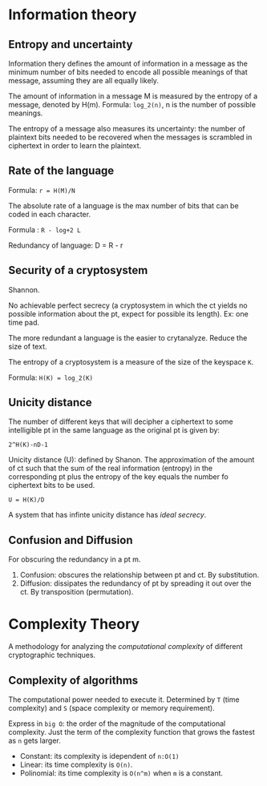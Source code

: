 # Information theory

## Entropy and uncertainty

Information thery defines the amount of information in a message as the
minimum number of bits needed to encode all possible meanings of that message,
assuming they are all equally likely.

The amount of information in a message M is measured by the entropy of a
message, denoted by H(m). Formula: `log_2(n)`, n is the number of possible
meanings.

The entropy of a message also measures its uncertainty: the number of plaintext
bits needed to be recovered when the messages is scrambled in ciphertext in
order to learn the plaintext.

## Rate of the language

Formula: `r = H(M)/N`

The absolute rate of a language is the max number of bits that can be coded in
each character.

Formula : `R - log+2 L`

Redundancy of language: D = R - r

## Security of a cryptosystem

Shannon.

No achievable perfect secrecy (a cryptosystem in which the ct yields no possible
information about the pt, expect for possible its length). Ex: one time pad.

The more redundant a language is the easier to crytanalyze. Reduce the size of
text.

The entropy of a cryptosystem is a measure of the size of the keyspace `K`.

Formula: `H(K) = log_2(K)`

## Unicity distance

The number of different keys that will decipher a ciphertext to some
intelligible pt in the same language as the original pt is given by:

`2^H(K)-nD-1`

Unicity distance (U): defined by Shanon. The approximation of the amount of ct
such that the sum of the real information (entropy) in the corresponding pt plus
the entropy of the key equals the number fo ciphertext bits to be used.

`U = H(K)/D`

A system that has infinte unicity distance has *ideal secrecy*.

## Confusion and Diffusion

For obscuring the redundancy in a pt m.

1. Confusion: obscures the relationship between pt and ct. By substitution.
2. Diffusion: dissipates the redundancy of pt by spreading it out over the ct.
By transposition (permutation).

# Complexity Theory

A methodology for analyzing the *computational complexity* of different
cryptographic techniques.

## Complexity of algorithms

The computational power needed to execute it. Determined by `T` (time complexity)
and `S` (space complexity or memory requirement).

Express in `big O`: the order of the magnitude of the computational complexity.
Just the term of the complexity function that grows the fastest as `n` gets
larger.

* Constant: its complexity is idependent of `n:O(1)`
* Linear: its time complexity is `O(n)`.
* Polinomial: its time complexity is `O(n^m)` when `m` is a constant.

